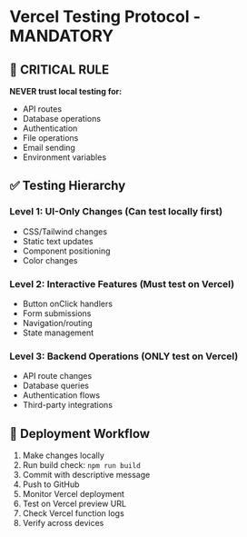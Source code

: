 # Vercel Testing Protocol - MANDATORY

## 🚨 CRITICAL RULE
**NEVER trust local testing for:**
- API routes
- Database operations  
- Authentication
- File operations
- Email sending
- Environment variables

## ✅ Testing Hierarchy

### Level 1: UI-Only Changes (Can test locally first)
- CSS/Tailwind changes
- Static text updates
- Component positioning
- Color changes

### Level 2: Interactive Features (Must test on Vercel)
- Button onClick handlers
- Form submissions
- Navigation/routing
- State management

### Level 3: Backend Operations (ONLY test on Vercel)
- API route changes
- Database queries
- Authentication flows
- Third-party integrations

## 🔄 Deployment Workflow

1. Make changes locally
2. Run build check: `npm run build`
3. Commit with descriptive message
4. Push to GitHub
5. Monitor Vercel deployment
6. Test on Vercel preview URL
7. Check Vercel function logs
8. Verify across devices